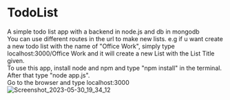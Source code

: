 # TodoList
A simple todo list app with a backend in node.js and db in mongodb<br>
You can use different routes in the url to make new lists.
e.g if u want create a new todo list with the name of "Office Work", simply type localhost:3000/Office Work and it will create a new List with the List Title given.
<br>
To use this app, install node and npm and type "npm install" in the terminal. After that type "node app.js". <br>
Go to the browser and type localhost:3000
![Screenshot_2023-05-30_19_34_12](https://github.com/MuhammadAhmad522/todolist-v1/assets/66472557/150ad292-5a7e-493d-94c3-14cdc9f32c69)
